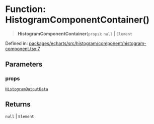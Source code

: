 # Function: HistogramComponentContainer()

> **HistogramComponentContainer**(`props`): `null` \| `Element`

Defined in: [packages/echarts/src/histogram/component/histogram-component.tsx:7](https://github.com/GeoDaCenter/openassistant/blob/ae6e39c15b60e7a98a21d90a5bbeff5dc44c1295/packages/echarts/src/histogram/component/histogram-component.tsx#L7)

## Parameters

### props

[`HistogramOutputData`](../type-aliases/HistogramOutputData.md)

## Returns

`null` \| `Element`
